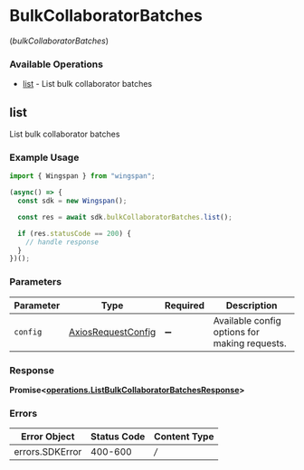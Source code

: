 # BulkCollaboratorBatches
(*bulkCollaboratorBatches*)

### Available Operations

* [list](#list) - List bulk collaborator batches

## list

List bulk collaborator batches

### Example Usage

```typescript
import { Wingspan } from "wingspan";

(async() => {
  const sdk = new Wingspan();

  const res = await sdk.bulkCollaboratorBatches.list();

  if (res.statusCode == 200) {
    // handle response
  }
})();
```

### Parameters

| Parameter                                                    | Type                                                         | Required                                                     | Description                                                  |
| ------------------------------------------------------------ | ------------------------------------------------------------ | ------------------------------------------------------------ | ------------------------------------------------------------ |
| `config`                                                     | [AxiosRequestConfig](https://axios-http.com/docs/req_config) | :heavy_minus_sign:                                           | Available config options for making requests.                |


### Response

**Promise<[operations.ListBulkCollaboratorBatchesResponse](../../sdk/models/operations/listbulkcollaboratorbatchesresponse.md)>**
### Errors

| Error Object    | Status Code     | Content Type    |
| --------------- | --------------- | --------------- |
| errors.SDKError | 400-600         | */*             |
